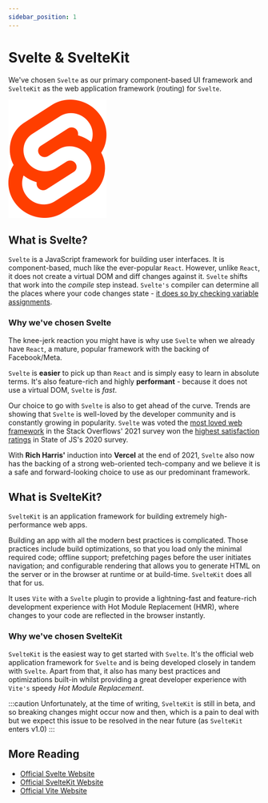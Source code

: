 ```yaml
---
sidebar_position: 1
---
```


# Svelte & SvelteKit

We've chosen `Svelte` as our primary component-based UI framework and `SvelteKit` as the web application framework
(routing) for `Svelte`.

![Svelte Logo](/img/svelte_logo.svg)

## What is Svelte?
`Svelte` is a JavaScript framework for building user interfaces. It is component-based, much like the ever-popular `React`.
However, unlike `React`, it does not create a virtual DOM and diff changes against it. `Svelte` shifts that work into the
_compile_ step instead. `Svelte's` compiler can determine all the places where your code changes state -
[it does so by checking variable assignments](https://svelte.dev/tutorial/reactive-assignments).

### Why we've chosen Svelte

The knee-jerk reaction you might have is why use `Svelte` when we already have `React`, a mature, popular framework
with the backing of Facebook/Meta.

`Svelte` is **easier** to pick up than `React` and is simply easy to learn in absolute terms. It's also feature-rich and
highly **performant** - because it does not use a virtual DOM, `Svelte` is _fast_.

Our choice to go with `Svelte` is also to get ahead of the curve. Trends are showing that `Svelte` is well-loved by
the developer community and is constantly growing in popularity. `Svelte` was voted the 
[most loved web framework](https://insights.stackoverflow.com/survey/2021#section-most-loved-dreaded-and-wanted-web-frameworks)
in the Stack Overflows' 2021 survey won the [highest satisfaction ratings](https://2020.stateofjs.com/en-US/technologies/front-end-frameworks/)
in State of JS's 2020 survey.

With **Rich Harris'** induction into **Vercel** at the end of 2021, `Svelte` also now has the backing of a strong web-oriented tech-company
and we believe it is a safe and forward-looking choice to use as our predominant framework.

## What is SvelteKit?

`SvelteKit` is an application framework for building extremely high-performance web apps.

Building an app with all the modern best practices is complicated. Those practices include build
optimizations, so that you load only the minimal required code; offline support; prefetching pages before the user
initiates navigation; and configurable rendering that allows you to generate HTML on the server or in the browser at
runtime or at build-time. `SvelteKit` does all that for us.

It uses `Vite` with a `Svelte` plugin to provide a lightning-fast and feature-rich development experience with
Hot Module Replacement (HMR), where changes to your code are reflected in the browser instantly.

### Why we've chosen SvelteKit

`SvelteKit` is the easiest way to get started with `Svelte`. It's the official web application framework for `Svelte`
and is being developed closely in tandem with `Svelte`. Apart from that, it also has many best practices and
optimizations built-in whilst providing a great developer experience with `Vite's` speedy _Hot Module Replacement_.

:::caution
Unfortunately, at the time of writing, `SvelteKit` is still in beta, and so breaking changes might occur now and then,
which is a pain to deal with but we expect this issue to be resolved in the near future (as `SvelteKit` enters v1.0)
:::

## More Reading

- [Official Svelte Website](https://svelte.dev/)
- [Official SvelteKit Website](https://kit.svelte.dev/)
- [Official Vite Website](https://vitejs.dev/)